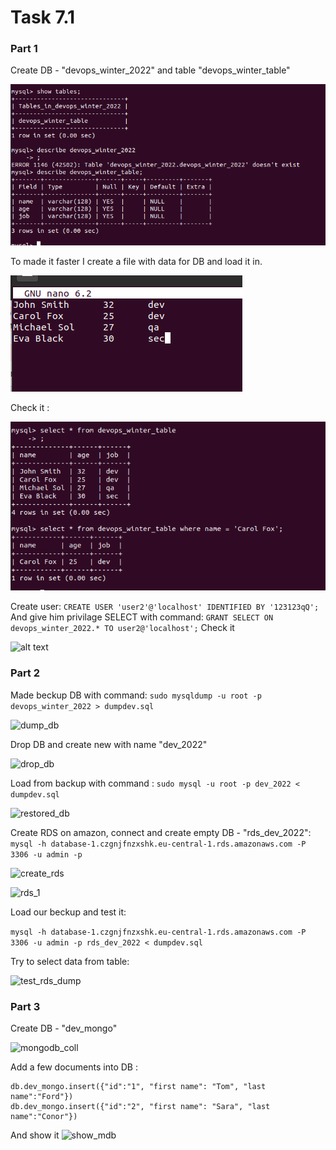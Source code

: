 # Task 7.1

### Part 1
Create DB - "devops_winter_2022" and table "devops_winter_table"

![alt text](https://github.com/whitemag313/DevOps_online_Kharkiv_2022_1/blob/master/m7/scr/db_%26_table.png)

To made it faster I create a file with data for DB and load it in.

![alt text](https://github.com/whitemag313/DevOps_online_Kharkiv_2022_1/blob/master/m7/scr/Screenshot%20from%202022-05-12%2012-21-03.png)

Check it :

![alt text](https://github.com/whitemag313/DevOps_online_Kharkiv_2022_1/blob/master/m7/scr/check_db.png)

Create user:
```CREATE USER 'user2'@'localhost' IDENTIFIED BY '123123qQ';```
And give him privilage SELECT with command:  ```GRANT SELECT ON devops_winter_2022.* TO user2@'localhost';```
Check it

![alt text](https://github.com/whitemag313/DevOps_online_Kharkiv_2022_1/blob/master/m7/scr/check_priv.png)

### Part 2

Made beckup DB with command:
```sudo mysqldump -u root -p devops_winter_2022 > dumpdev.sql```

![dump_db](https://github.com/whitemag313/DevOps_online_Kharkiv_2022_1/blob/master/m7/scr/dump_db.png)

Drop DB and create new with name "dev_2022"

![drop_db](https://github.com/whitemag313/DevOps_online_Kharkiv_2022_1/blob/master/m7/scr/drop_db.png)

Load from backup with command :
```sudo mysql -u root -p dev_2022 < dumpdev.sql ```

![restored_db](https://github.com/whitemag313/DevOps_online_Kharkiv_2022_1/blob/master/m7/scr/restored_db.png)

Create RDS on amazon, connect and create empty DB - "rds_dev_2022":
```mysql -h database-1.czgnjfnzxshk.eu-central-1.rds.amazonaws.com -P 3306 -u admin -p ```

![create_rds](https://github.com/whitemag313/DevOps_online_Kharkiv_2022_1/blob/master/m7/scr/create_rds.png)

![rds_1](https://github.com/whitemag313/DevOps_online_Kharkiv_2022_1/blob/master/m7/scr/rds_1.png)

Load our beckup and test it:

```mysql -h database-1.czgnjfnzxshk.eu-central-1.rds.amazonaws.com -P 3306 -u admin -p rds_dev_2022 < dumpdev.sql ```

Try to select data from table:

![test_rds_dump](https://github.com/whitemag313/DevOps_online_Kharkiv_2022_1/blob/master/m7/scr/test_rds_dump.png)

### Part 3

Create DB - "dev_mongo"

![mongodb_coll]()

Add a few documents into DB :
```
db.dev_mongo.insert({"id":"1", "first name": "Tom", "last name":"Ford"})
db.dev_mongo.insert({"id":"2", "first name": "Sara", "last name":"Conor"})
```

And show it
![show_mdb]()

